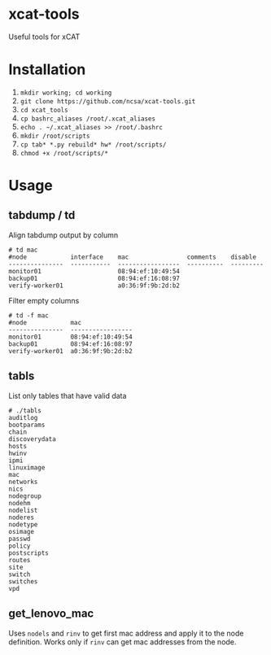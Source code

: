 # xcat-tools
Useful tools for xCAT

# Installation
1. `mkdir working; cd working`
1. `git clone https://github.com/ncsa/xcat-tools.git`
1. `cd xcat_tools`
1. `cp bashrc_aliases /root/.xcat_aliases`
1. `echo . ~/.xcat_aliases >> /root/.bashrc`
1. `mkdir /root/scripts`
1. `cp tab* *.py rebuild* hw* /root/scripts/`
1. `chmod +x /root/scripts/*`
 
# Usage
## tabdump / td
Align tabdump output by column
```
# td mac
#node            interface    mac                comments    disable
---------------  -----------  -----------------  ----------  ---------
monitor01                     08:94:ef:10:49:54
backup01                      08:94:ef:16:08:97
verify-worker01               a0:36:9f:9b:2d:b2
```
Filter empty columns
```
# td -f mac
#node            mac
---------------  -----------------
monitor01        08:94:ef:10:49:54
backup01         08:94:ef:16:08:97
verify-worker01  a0:36:9f:9b:2d:b2
```

## tabls
List only tables that have valid data
```
# ./tabls
auditlog
bootparams
chain
discoverydata
hosts
hwinv
ipmi
linuximage
mac
networks
nics
nodegroup
nodehm
nodelist
noderes
nodetype
osimage
passwd
policy
postscripts
routes
site
switch
switches
vpd
```

## get_lenovo_mac
Uses `nodels` and `rinv` to get first mac address and apply it to the node
definition.  Works only if `rinv` can get mac addresses from the node.
